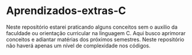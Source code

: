 # Aprendizados-extras-C
Neste repositório estarei praticando alguns conceitos sem o auxilio da faculdade ou orientação curricular na linguagem C. Aqui busco aprimorar conceitos e adiantar matérias dos próximos semestres. Neste repositório não haverá apenas um nível de complexidade nos códigos.
